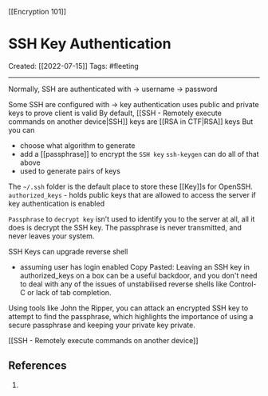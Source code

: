 [[Encryption 101]]

# SSH Key Authentication
Created:  [[2022-07-15]]
Tags: #fleeting 

---
Normally, SSH are authenticated with 
-> username
-> password


Some SSH are configured with 
-> key authentication
    uses  public and private keys to prove client is valid
By default, [[SSH - Remotely execute commands on another device|SSH]] keys are [[RSA in CTF|RSA]] keys
But you can
- choose what algorithm to generate
- add a [[passphrase]] to encrypt the `SSH key`
`ssh-keygen` can do all of that above
- used to generate pairs of keys


The `~/.ssh` folder is the default place to store these [[Key]]s for OpenSSH.
`authorized_keys` - holds public keys that are allowed to access the server if key authentication is enabled




`Passphrase` to `decrypt key` isn’t used to identify you to the server at all, 
all it does is decrypt the SSH key. 
The passphrase is never transmitted, and never leaves your system.


SSH Keys can upgrade reverse shell
- assuming user has login enabled
Copy Pasted: Leaving an SSH key in authorized_keys on a box can be a useful backdoor, and you don't need to deal with any of the issues of unstabilised reverse shells like Control-C or lack of tab completion.


Using tools like John the Ripper, you can attack an encrypted SSH key to attempt to find the passphrase, which highlights the importance of using a secure passphrase and keeping your private key private.




[[SSH - Remotely execute commands on another device]]









## References
1. 